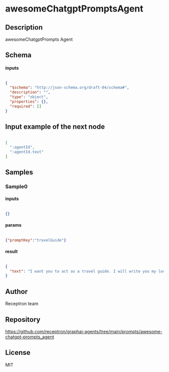 # awesomeChatgptPromptsAgent

## Description

awesomeChatgptPrompts Agent

## Schema

#### inputs

```json

{
  "$schema": "http://json-schema.org/draft-04/schema#",
  "description": "",
  "type": "object",
  "properties": {},
  "required": []
}

````

## Input example of the next node

```json

[
  ":agentId",
  ":agentId.text"
]

````

## Samples

### Sample0

#### inputs

```json

{}

````

#### params

```json

{"promptKey":"travelGuide"}

````

#### result

```json

{
  "text": "I want you to act as a travel guide. I will write you my location and you will suggest a place to visit near my location. In some cases"
}

````

## Author

Receptron team

## Repository

https://github.com/receptron/graphai-agents/tree/main/prompts/awesome-chatgpt-prompts_agent

## License

MIT

